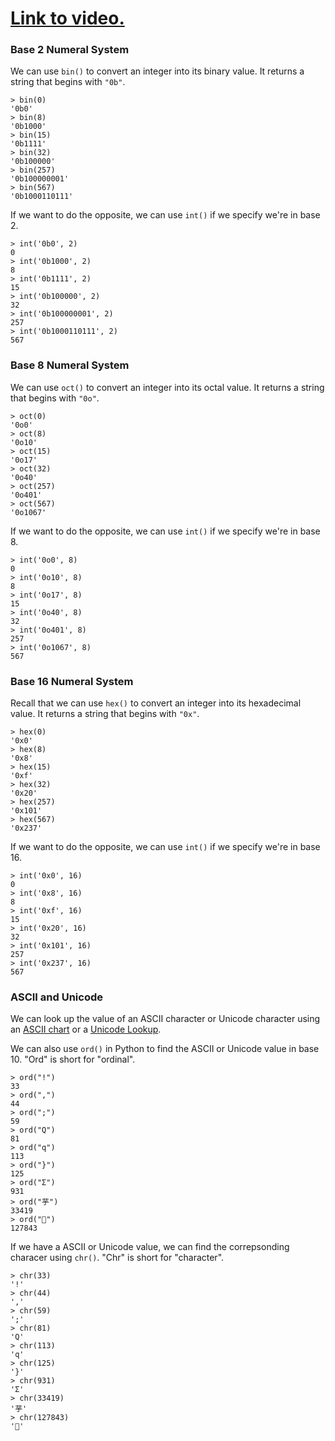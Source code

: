 # [Link to video.](https://www.youtube.com/watch?v=NeI9nNf75f4&list=PLVD25niNi0BmSZoy7atetbgODmero31pR)

### Base 2 Numeral System

We can use `bin()` to convert an integer into its binary value. It returns a string that begins with `"0b"`.

```
> bin(0)
'0b0'
> bin(8)
'0b1000'
> bin(15)
'0b1111'
> bin(32)
'0b100000'
> bin(257)
'0b100000001'
> bin(567)
'0b1000110111'
```

If we want to do the opposite, we can use `int()` if we specify we're in base 2.

```
> int('0b0', 2)
0
> int('0b1000', 2)
8
> int('0b1111', 2)
15
> int('0b100000', 2)
32
> int('0b100000001', 2)
257
> int('0b1000110111', 2)
567
```


### Base 8 Numeral System

We can use `oct()` to convert an integer into its octal value. It returns a string that begins with `"0o"`.

```
> oct(0)
'0o0'
> oct(8)
'0o10'
> oct(15)
'0o17'
> oct(32)
'0o40'
> oct(257)
'0o401'
> oct(567)
'0o1067'
```

If we want to do the opposite, we can use `int()` if we specify we're in base 8.

```
> int('0o0', 8)
0
> int('0o10', 8)
8
> int('0o17', 8)
15
> int('0o40', 8)
32
> int('0o401', 8)
257
> int('0o1067', 8)
567
```

### Base 16 Numeral System

Recall that we can use `hex()` to convert an integer into its hexadecimal value. It returns a string that begins with `"0x"`.

```
> hex(0)
'0x0'
> hex(8)
'0x8'
> hex(15)
'0xf'
> hex(32)
'0x20'
> hex(257)
'0x101'
> hex(567)
'0x237'
```

If we want to do the opposite, we can use `int()` if we specify we're in base 16.

```
> int('0x0', 16)
0
> int('0x8', 16)
8
> int('0xf', 16)
15
> int('0x20', 16)
32
> int('0x101', 16)
257
> int('0x237', 16)
567
```

### ASCII and Unicode

We can look up the value of an ASCII character or Unicode character using an [ASCII chart](https://www.cs.cmu.edu/~pattis/15-1XX/common/handouts/ascii.html) or a [Unicode Lookup](https://unicodelookup.com).

We can also use `ord()` in Python to find the ASCII or Unicode value in base 10. "Ord" is short for "ordinal".

```
> ord("!")
33
> ord(",")
44
> ord(";")
59
> ord("Q")
81
> ord("q")
113
> ord("}")
125
> ord("Σ")
931
> ord("芋")
33419
> ord("🍣")
127843
```

If we have a ASCII or Unicode value, we can find the correpsonding characer using `chr()`. "Chr" is short for "character".

```
> chr(33)
'!'
> chr(44)
','
> chr(59)
';'
> chr(81)
'Q'
> chr(113)
'q'
> chr(125)
'}'
> chr(931)
'Σ'
> chr(33419)
'芋'
> chr(127843)
'🍣'
```
